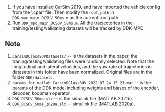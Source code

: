 1. If you have installed CarSim 2019, and have imported the vehicle config from the '.cpar' file. Then modify the `root_path` in `DDK_mpc_main_DCSUV_50ms.m` as the current root path.
2. Run `DDK_mpc_main_DCSUV_50ms.m`. All the tracjectories in the training/testing/validating datasets will be tracked by DDK-MPC

## Note

1. `CarsimDClassSUVDatasets/` -- is the datasets in the paper, the traning/testing/validating files were randomly selected. Note that the longitudinal and lateral velocities, and the yaw rate of trajectories in datasets in this folder have been normalized. Original files are in the folder `DDK/datasets`. 
2. `params_for_matlab_CarsimDClassSUV_2022_07_24_15_23.mat` -- is the params of the DDK model including weights and biases of the encoder, decoder, koopman operator.
3. `DDK_DCSUV_50ms.slx` -- is the simulink file (MATLAB 2021b).
4.  `DDK_DCSUV_50ms_2020a.slx` -- simulink file (MATLAB 2020a).
